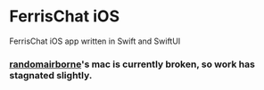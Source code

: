 # FerrisChat iOS
FerrisChat iOS app written in Swift and SwiftUI
### [randomairborne](https://github.com/randomairborne)'s mac is currently broken, so work has stagnated slightly.
